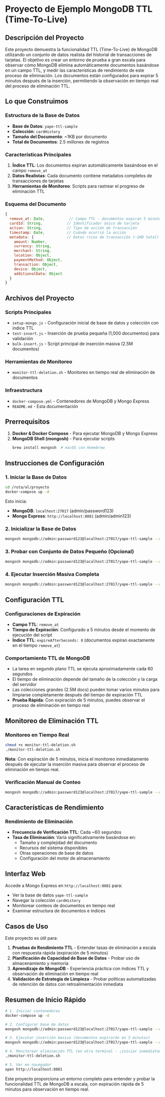 # Proyecto de Ejemplo MongoDB TTL (Time-To-Live)

## Descripción del Proyecto

Este proyecto demuestra la funcionalidad TTL (Time-To-Live) de MongoDB utilizando un conjunto de datos realista del historial de transacciones de tarjetas. El objetivo es crear un entorno de prueba a gran escala para observar cómo MongoDB elimina automáticamente documentos basándose en un campo TTL, y medir las características de rendimiento de este proceso de eliminación. Los documentos están configurados para expirar 5 minutos después de la inserción, permitiendo la observación en tiempo real del proceso de eliminación TTL.

## Lo que Construimos

### Estructura de la Base de Datos
- **Base de Datos**: `yape-ttl-sample`
- **Colección**: `cardHistory` 
- **Tamaño del Documento**: ~1KB por documento
- **Total de Documentos**: 2.5 millones de registros

### Características Principales
1. **Índice TTL**: Los documentos expiran automáticamente basándose en el campo `remove_at`
2. **Datos Realistas**: Cada documento contiene metadatos completos de transacciones de tarjetas
4. **Herramientas de Monitoreo**: Scripts para rastrear el progreso de eliminación TTL

### Esquema del Documento
```javascript
{
  remove_at: Date,           // Campo TTL - documentos expiran 5 minutos después de inserción
  cardId: String,           // Identificador único de tarjeta
  action: String,           // Tipo de acción de transacción
  timestamp: Date,          // Cuándo ocurrió la acción
  metadata: {               // Datos ricos de transacción (~1KB total)
    amount: Number,
    currency: String,
    merchant: String,
    location: Object,
    paymentMethod: Object,
    transaction: Object,
    device: Object,
    additionalData: Object
  }
}
```

## Archivos del Proyecto

### Scripts Principales
- `setup-mongo.js` - Configuración inicial de base de datos y colección con índice TTL
- `test-insert.js` - Inserción de prueba pequeña (1,000 documentos) para validación
- `bulk-insert.js` - Script principal de inserción masiva (2.5M documentos)

### Herramientas de Monitoreo
- `monitor-ttl-deletion.sh` - Monitoreo en tiempo real de eliminación de documentos

### Infraestructura
- `docker-compose.yml` - Contenedores de MongoDB y Mongo Express
- `README.md` - Esta documentación

## Prerrequisitos

1. **Docker & Docker Compose** - Para ejecutar MongoDB y Mongo Express
2. **MongoDB Shell (mongosh)** - Para ejecutar scripts
   ```bash
   brew install mongosh  # macOS con Homebrew
   ```

## Instrucciones de Configuración

### 1. Iniciar la Base de Datos
```bash
cd /ruta/al/proyecto
docker-compose up -d
```

Esto inicia:
- **MongoDB**: `localhost:27017` (admin/password123)
- **Mongo Express**: `http://localhost:8081` (admin/admin123)

### 2. Inicializar la Base de Datos
```bash
mongosh mongodb://admin:password123@localhost:27017/yape-ttl-sample --authenticationDatabase admin setup-mongo.js
```

### 3. Probar con Conjunto de Datos Pequeño (Opcional)
```bash
mongosh mongodb://admin:password123@localhost:27017/yape-ttl-sample --authenticationDatabase admin test-insert.js
```

### 4. Ejecutar Inserción Masiva Completa
```bash
mongosh mongodb://admin:password123@localhost:27017/yape-ttl-sample --authenticationDatabase admin bulk-insert.js
```

## Configuración TTL

### Configuraciones de Expiración
- **Campo TTL**: `remove_at`
- **Tiempo de Expiración**: Configurado a 5 minutos desde el momento de ejecución del script
- **Índice TTL**: `expireAfterSeconds: 0` (documentos expiran exactamente en el tiempo `remove_at`)

### Comportamiento TTL de MongoDB
- La tarea en segundo plano TTL se ejecuta aproximadamente cada 60 segundos
- El tiempo de eliminación depende del tamaño de la colección y la carga del servidor
- Las colecciones grandes (2.5M docs) pueden tomar varios minutos para limpiarse completamente después del tiempo de expiración TTL
- **Prueba Rápida**: Con expiración de 5 minutos, puedes observar el proceso de eliminación en tiempo real

## Monitoreo de Eliminación TTL

### Monitoreo en Tiempo Real
```bash
chmod +x monitor-ttl-deletion.sh
./monitor-ttl-deletion.sh
```

**Nota**: Con expiración de 5 minutos, inicia el monitoreo inmediatamente después de ejecutar la inserción masiva para observar el proceso de eliminación en tiempo real.

### Verificación Manual de Conteo
```bash
mongosh mongodb://admin:password123@localhost:27017/yape-ttl-sample --authenticationDatabase admin --eval "db.cardHistory.countDocuments()"
```

## Características de Rendimiento

### Rendimiento de Eliminación
- **Frecuencia de Verificación TTL**: Cada ~60 segundos
- **Tasa de Eliminación**: Varía significativamente basándose en:
  - Tamaño y complejidad del documento
  - Recursos del sistema disponibles
  - Otras operaciones de base de datos
  - Configuración del motor de almacenamiento

## Interfaz Web

Accede a Mongo Express en `http://localhost:8081` para:
- Ver la base de datos `yape-ttl-sample`
- Navegar la colección `cardHistory`
- Monitorear conteos de documentos en tiempo real
- Examinar estructura de documentos e índices

## Casos de Uso

Este proyecto es útil para:
1. **Pruebas de Rendimiento TTL** - Entender tasas de eliminación a escala con respuesta rápida (expiración de 5 minutos)
2. **Planificación de Capacidad de Base de Datos** - Probar uso de almacenamiento y memoria
3. **Aprendizaje de MongoDB** - Experiencia práctica con índices TTL y observación de eliminación en tiempo real
4. **Validación de Estrategia de Limpieza** - Probar políticas automatizadas de retención de datos con retroalimentación inmediata

## Resumen de Inicio Rápido

```bash
# 1. Iniciar contenedores
docker-compose up -d

# 2. Configurar base de datos
mongosh mongodb://admin:password123@localhost:27017/yape-ttl-sample --authenticationDatabase admin setup-mongo.js

# 3. Ejecutar inserción masiva (documentos expirarán en 5 minutos)
mongosh mongodb://admin:password123@localhost:27017/yape-ttl-sample --authenticationDatabase admin bulk-insert.js

# 4. Monitorear eliminación TTL (en otra terminal - ¡iniciar inmediatamente!)
./monitor-ttl-deletion.sh

# 5. Ver en navegador
open http://localhost:8081
```

Este proyecto proporciona un entorno completo para entender y probar la funcionalidad TTL de MongoDB a escala, con expiración rápida de 5 minutos para observación en tiempo real.
